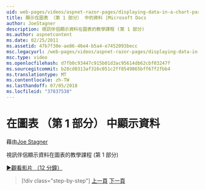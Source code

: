 ```yaml
---
uid: web-pages/videos/aspnet-razor-pages/displaying-data-in-a-chart-part-1
title: 顯示在圖表 （第 1 部分） 中的資料 |Microsoft Docs
author: JoeStagner
description: 視訊伴侶顯示資料在圖表的教學課程 (第 1 部分)
ms.author: aspnetcontent
ms.date: 02/25/2011
ms.assetid: 47b7f30e-ae86-46e4-b5a4-e7452093becc
msc.legacyurl: /web-pages/videos/aspnet-razor-pages/displaying-data-in-a-chart-part-1
msc.type: video
ms.openlocfilehash: d7fb0c93447c915b01d3ac95614db62cbf03247f
ms.sourcegitcommit: b28cd0313af316c051c2ff8549865bff67f2fbb4
ms.translationtype: MT
ms.contentlocale: zh-TW
ms.lasthandoff: 07/05/2018
ms.locfileid: "37837538"
---
```

<a name="displaying-data-in-a-chart-part-1"></a>在圖表 （第 1 部分） 中顯示資料
====================
藉由[Joe Stagner](https://github.com/JoeStagner)

視訊伴侶顯示資料在圖表的教學課程 (第 1 部分)

[&#9654;觀看影片 （12 分鐘）](https://channel9.msdn.com/Blogs/ASP-NET-Site-Videos/displaying-data-in-a-chart-part-1)

> [!div class="step-by-step"]
> [上一頁](displaying-data-in-a-grid.md)
> [下一頁](displaying-data-in-a-chart-part-2.md)
